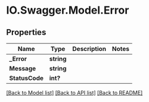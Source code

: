 # IO.Swagger.Model.Error
## Properties

Name | Type | Description | Notes
------------ | ------------- | ------------- | -------------
**_Error** | **string** |  | 
**Message** | **string** |  | 
**StatusCode** | **int?** |  | 

[[Back to Model list]](../README.md#documentation-for-models) [[Back to API list]](../README.md#documentation-for-api-endpoints) [[Back to README]](../README.md)

